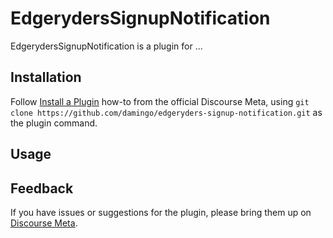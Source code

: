 # EdgerydersSignupNotification

EdgerydersSignupNotification is a plugin for ...

## Installation

Follow [Install a Plugin](https://meta.discourse.org/t/install-a-plugin/19157)
how-to from the official Discourse Meta, using `git clone https://github.com/damingo/edgeryders-signup-notification.git`
as the plugin command.

## Usage

## Feedback

If you have issues or suggestions for the plugin, please bring them up on
[Discourse Meta](https://meta.discourse.org).
